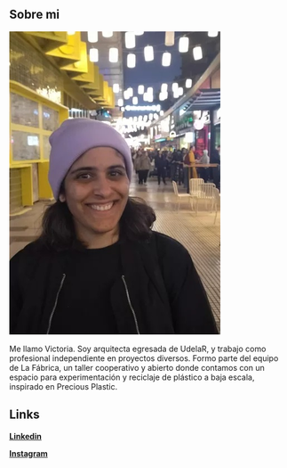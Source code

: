 ## Sobre mi
    
![](../images/vico.jpg)

Me llamo Victoria. Soy arquitecta egresada de UdelaR, y trabajo como profesional independiente en proyectos diversos. Formo parte del equipo de La Fábrica, un taller cooperativo y abierto donde contamos con un espacio para experimentación y reciclaje de plástico a baja escala, inspirado en Precious Plastic.

## Links
**[Linkedin](https://www.linkedin.com/in/victoria-garcia3086/)**

**[Instagram](https://www.instagram.com/lafabrica_makerspace/)**


